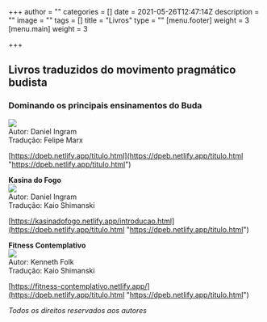 +++
author = ""
categories = []
date = 2021-05-26T12:47:14Z
description = ""
image = ""
tags = []
title = "Livros"
type = ""
[menu.footer]
weight = 3
[menu.main]
weight = 3

+++
## Livros traduzidos do movimento pragmático budista

### Dominando os principais ensinamentos do Buda

[![](https://m.media-amazon.com/images/I/51smEir-otL.jpg)  
](https://dpeb.netlify.app/)
Autor: Daniel Ingram  
Tradução: Felipe Marx

[https://dpeb.netlify.app/titulo.html](https://dpeb.netlify.app/titulo.html "https://dpeb.netlify.app/titulo.html")

**Kasina do Fogo**  
![](https://assets.lulu.com/cover_thumbs/1/9/19eegdd9-front-shortedge-384.jpg)  
Autor: Daniel Ingram  
Tradução: Kaio Shimanski

[https://kasinadofogo.netlify.app/introducao.html](https://dpeb.netlify.app/titulo.html "https://dpeb.netlify.app/titulo.html")

**Fitness Contemplativo**  
![](/images/fitness-contemplativo.png)  
Autor: Kenneth Folk  
Tradução: Kaio Shimanski

[https://fitness-contemplativo.netlify.app/](https://dpeb.netlify.app/titulo.html "https://dpeb.netlify.app/titulo.html")

_Todos os direitos reservados aos autores_